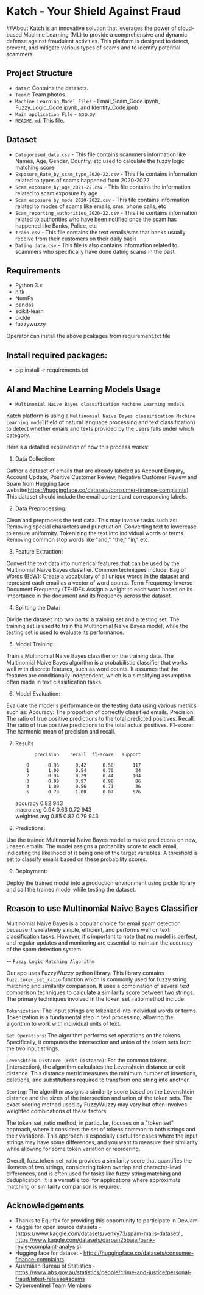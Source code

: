# Katch - Your Shield Against Fraud

##About 
Katch is an innovative solution that leverages the power of cloud-based Machine Learning (ML) to provide a comprehensive and dynamic defense against fraudulent activities. 
This platform is designed to detect, prevent, and mitigate various types of scams and to identify potential scammers. 


## Project Structure
- `data/`: Contains the datasets.
- `Team/`: Team photos.
- `Machine Learning Model Files` - Email_Scam_Code.ipynb, Fuzzy_Logic_Code.ipynb, and Identity_Code.ipnb
- `Main application File` - app.py
- `README.md`: This file.

## Dataset
- `Categorised_data.csv` - This file contains scammers information like Names, Age, Gender, Country, etc used to calculate the fuzzy logic matching score
- `Exposure_Rate_by_scam_type_2020-22.csv` - This file contains information related to types of scams happened from 2020-2022
- `Scam_exposure_by_age_2021-22.csv` - This file contains the information related to scam exposure by age
- `Scam_exposure_by_mode_2020-2022.csv` - This file contains information related to modes of scams like emails, sms, phone calls, etc
- `Scam_reporting_authorities_2020-22.csv` - This file contains information related to authorities who have been notified once the scam has happened like Banks, Police, etc
- `train.csv` - This file contains the text emails/sms that banks usually receive from their customers on their daily basis
- `Dating_data.csv` - This file is also contains information related to scammers who specifically have done dating scams in the past.

## Requirements
- Python 3.x
- nltk
- NumPy
- pandas
- scikit-learn
- pickle
- fuzzywuzzy

Operator can install the above pcakages from requirement.txt file

## Install required packages:
- pip install -r requirements.txt

## AI and Machine Learning Models Usage

- `Multinomial Naive Bayes classification Machine Learning models`

Katch platform is using a `Multinomial Naive Bayes classification Machine Learning model`(field of natural language processing and text classification) to detect whether emails and texts provided by the users falls under which category. 

Here's a detailed explanation of how this process works:

1. Data Collection:

Gather a dataset of emails that are already labeled as Account Enquiry, Account Update, Positive Customer Review, Negative Customer Review and Spam from Hugging face website(https://huggingface.co/datasets/consumer-finance-complaints). 
This dataset should include the email content and corresponding labels.

2. Data Preprocessing:

Clean and preprocess the text data. This may involve tasks such as:
Removing special characters and punctuation.
Converting text to lowercase to ensure uniformity.
Tokenizing the text into individual words or terms.
Removing common stop words like "and," "the," "in," etc.

3. Feature Extraction:

Convert the text data into numerical features that can be used by the Multinomial Naive Bayes classifier. Common techniques include:
Bag of Words (BoW): Create a vocabulary of all unique words in the dataset and represent each email as a vector of word counts.
Term Frequency-Inverse Document Frequency (TF-IDF): Assign a weight to each word based on its importance in the document and its frequency across the dataset.

4. Splitting the Data:

Divide the dataset into two parts: a training set and a testing set. The training set is used to train the Multinomial Naive Bayes model, while the testing set is used to evaluate its performance.

5. Model Training:

Train a Multinomial Naive Bayes classifier on the training data. The Multinomial Naive Bayes algorithm is a probabilistic classifier that works well with discrete features, such as word counts. It assumes that the features are conditionally independent, which is a simplifying assumption often made in text classification tasks.

6. Model Evaluation:

Evaluate the model's performance on the testing data using various metrics such as:
Accuracy: The proportion of correctly classified emails.
Precision: The ratio of true positive predictions to the total predicted positives.
Recall: The ratio of true positive predictions to the total actual positives.
F1-score: The harmonic mean of precision and recall.

7. Results

              precision    recall  f1-score   support						
						
           0       0.96      0.42      0.58       117						
           1       1.00      0.54      0.70        24						
           2       0.94      0.29      0.44       104						
           3       0.99      0.97      0.98        86						
           4       1.00      0.56      0.71        36						
           5       0.78      1.00      0.87       576						
						
    accuracy                           0.82       943						
   macro avg       0.94      0.63      0.72       943						
weighted avg       0.85      0.82      0.79       943						

8. Predictions:

Use the trained Multinomial Naive Bayes model to make predictions on new, unseen emails. The model assigns a probability score to each email, indicating the likelihood of it being one of the target variables. 
A threshold is set to classify emails based on these probability scores.

9. Deployment:

Deploy the trained model into a production environment using pickle library and call the trained model while testing the dataset.


## Reason to use Multinomial Naive Bayes Classifier 

Multinomial Naive Bayes is a popular choice for email spam detection because it's relatively simple, efficient, and performs well on text classification tasks. 
However, it's important to note that no model is perfect, and regular updates and monitoring are essential to maintain the accuracy of the spam detection system.


-- `Fuzzy Logic Matching Algorithm`

Our app uses FuzzyWuzzy python library. This library contains `fuzz.token_set_ratio` function which is commonly used for fuzzy string matching and similarity comparison. 
It uses a combination of several text comparison techniques to calculate a similarity score between two strings. The primary techniques involved in the token_set_ratio method include:

`Tokenization`: The input strings are tokenized into individual words or terms. Tokenization is a fundamental step in text processing, allowing the algorithm to work with individual units of text.

`Set Operations`: The algorithm performs set operations on the tokens. Specifically, it computes the intersection and union of the token sets from the two input strings.

`Levenshtein Distance (Edit Distance)`: For the common tokens (intersection), the algorithm calculates the Levenshtein distance or edit distance. This distance metric measures the minimum number of insertions, deletions, and substitutions required to transform one string into another.

`Scoring`: The algorithm assigns a similarity score based on the Levenshtein distance and the sizes of the intersection and union of the token sets. The exact scoring method used by FuzzyWuzzy may vary but often involves weighted combinations of these factors.

The token_set_ratio method, in particular, focuses on a "token set" approach, where it considers the set of tokens common to both strings and their variations. This approach is especially useful for cases where the input strings may have some differences, and you want to measure their similarity while allowing for some token variation or reordering.

Overall, fuzz.token_set_ratio provides a similarity score that quantifies the likeness of two strings, considering token overlap and character-level differences, and is often used for tasks like fuzzy string matching and deduplication. It is a versatile tool for applications where approximate matching or similarity comparison is required.


## Acknowledgements 

- Thanks to Equifax for providing this opportunity to participate in DevJam
- Kaggle for open source datasets - (https://www.kaggle.com/datasets/venky73/spam-mails-dataset/ , https://www.kaggle.com/datasets/darpan25bajaj/bank-reviewcomplaint-analysis)
- Hugging face for dataset - https://huggingface.co/datasets/consumer-finance-complaints
- Australian Bureau of Statistics - https://www.abs.gov.au/statistics/people/crime-and-justice/personal-fraud/latest-release#scams
- Cybersentinel Team Members

